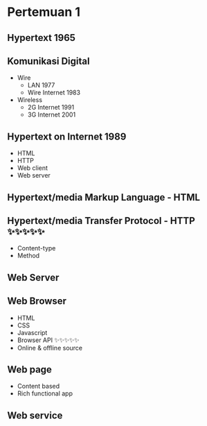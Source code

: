 # Pertemuan 1

## Hypertext 1965

## Komunikasi Digital
- Wire
  - LAN 1977
  - Wire Internet 1983
- Wireless
  - 2G Internet 1991
  - 3G Internet 2001

## Hypertext on Internet 1989
- HTML
- HTTP
- Web client
- Web server

## Hypertext/media Markup Language - HTML

## Hypertext/media Transfer Protocol - HTTP ✨✨✨✨✨
- Content-type
- Method

## Web Server

## Web Browser
- HTML
- CSS
- Javascript
- Browser API ✨✨✨✨✨
- Online & offline source

## Web page
- Content based
- Rich functional app

## Web service
